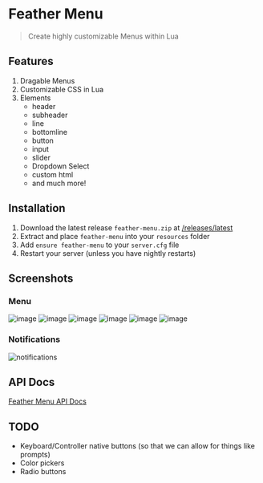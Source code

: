 # Feather Menu
> Create highly customizable Menus within Lua

## Features
1. Dragable Menus
2. Customizable CSS in Lua
2. Elements
   - header
   - subheader
   - line
   - bottomline
   - button
   - input
   - slider
   - Dropdown Select
   - custom html
   - and much more!

## Installation

1. Download the latest release `feather-menu.zip` at [/releases/latest](https://github.com/FeatherFramework/feather-menu/releases/latest)
2. Extract and place `feather-menu` into your `resources` folder
3. Add `ensure feather-menu` to your `server.cfg` file
4. Restart your server (unless you have nightly restarts)

## Screenshots

### Menu
![image](https://github.com/FeatherFramework/feather-menu/assets/10902965/07aa8fd3-a94c-4938-b1c0-1eb5a9a8500d)
![image](https://github.com/FeatherFramework/feather-menu/assets/10902965/0cb5aadf-4423-4332-a528-42d2d25c2a24)
![image](https://github.com/FeatherFramework/feather-menu/assets/10902965/0bf164cb-2fc7-45fb-8b36-25795e4798da)
![image](https://github.com/FeatherFramework/feather-menu/assets/10902965/a6b73f8e-a851-4478-b332-5b20559ac9a5)
![image](https://github.com/FeatherFramework/feather-menu/assets/10902965/2a689fa2-b51d-426a-a754-a8287ed4c755)
![image](https://github.com/user-attachments/assets/78d0da2c-ee24-4c2c-9f6a-b6bfed8a2bbf)

### Notifications
![notifications](https://github.com/user-attachments/assets/aef5b174-9e82-470e-b2a6-2a6b196e9ece)

## API Docs
[Feather Menu API Docs](https://featherframework.net/api/Menu)

## TODO
- Keyboard/Controller native buttons (so that we can allow for things like prompts)
- Color pickers
- Radio buttons
